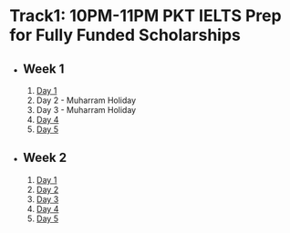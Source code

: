 # Track1: 10PM-11PM PKT IELTS Prep for Fully Funded Scholarships

- ## Week 1

   1. [Day 1](https://www.facebook.com/iCodeguru/videos/1012139387318191)
   2. Day 2 - Muharram Holiday
   3. Day 3 - Muharram Holiday
   4. [Day 4](https://www.facebook.com/iCodeguru/videos/1224915671844215)
   5. [Day 5](https://www.facebook.com/iCodeguru/videos/997494225351874)

- ## Week 2

   1. [Day 1](https://www.facebook.com/iCodeguru/videos/999994308345437)
   2. [Day 2](https://www.facebook.com/iCodeguru/videos/1352714572798861)
   3. [Day 3](https://www.facebook.com/iCodeguru/videos/504387742070945)
   4. [Day 4](https://www.facebook.com/iCodeguru/videos/2961543737318125)
   5. [Day 5](https://www.facebook.com/iCodeguru/videos/982311383631790)

<!-- - ## Week 3

   1. [Day 1](https://www.facebook.com/iCodeguru/videos/7938544439514004)
   2. [Day 2](https://www.facebook.com/iCodeguru/videos/1151290862766701)
   3. [Day 3]()
   4. [Day 4]()
   5. [Day 5]() -->

<!-- - ## Week 

   1. [Day 1]()
   2. [Day 2]()
   3. [Day 3]()
   4. [Day 4]()
   5. [Day 5]() -->